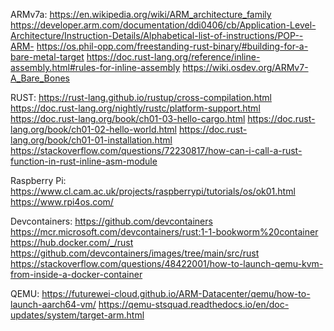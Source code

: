 ARMv7a:
https://en.wikipedia.org/wiki/ARM_architecture_family
https://developer.arm.com/documentation/ddi0406/cb/Application-Level-Architecture/Instruction-Details/Alphabetical-list-of-instructions/POP--ARM-
https://os.phil-opp.com/freestanding-rust-binary/#building-for-a-bare-metal-target
https://doc.rust-lang.org/reference/inline-assembly.html#rules-for-inline-assembly
https://wiki.osdev.org/ARMv7-A_Bare_Bones

RUST:
https://rust-lang.github.io/rustup/cross-compilation.html
https://doc.rust-lang.org/nightly/rustc/platform-support.html
https://doc.rust-lang.org/book/ch01-03-hello-cargo.html
https://doc.rust-lang.org/book/ch01-02-hello-world.html
https://doc.rust-lang.org/book/ch01-01-installation.html
https://stackoverflow.com/questions/72230817/how-can-i-call-a-rust-function-in-rust-inline-asm-module

Raspberry Pi:
https://www.cl.cam.ac.uk/projects/raspberrypi/tutorials/os/ok01.html
https://www.rpi4os.com/

Devcontainers:
https://github.com/devcontainers
https://mcr.microsoft.com/devcontainers/rust:1-1-bookworm%20container
https://hub.docker.com/_/rust
https://github.com/devcontainers/images/tree/main/src/rust
https://stackoverflow.com/questions/48422001/how-to-launch-qemu-kvm-from-inside-a-docker-container

QEMU:
https://futurewei-cloud.github.io/ARM-Datacenter/qemu/how-to-launch-aarch64-vm/
https://qemu-stsquad.readthedocs.io/en/doc-updates/system/target-arm.html